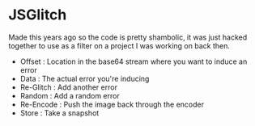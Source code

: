 JSGlitch
========

Made this years ago so the code is pretty shambolic, it was just hacked together to use as a filter on a project I was working on back then.

- Offset : Location in the base64 stream where you want to induce an error
- Data : The actual error you're inducing
- Re-Glitch : Add another error
- Random : Add a random error
- Re-Encode : Push the image back through the encoder
- Store : Take a snapshot